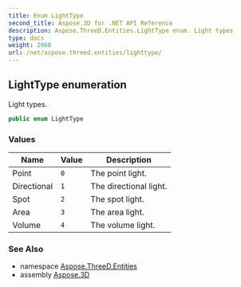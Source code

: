 ```yaml
---
title: Enum LightType
second_title: Aspose.3D for .NET API Reference
description: Aspose.ThreeD.Entities.LightType enum. Light types
type: docs
weight: 2060
url: /net/aspose.threed.entities/lighttype/
---
```

## LightType enumeration

Light types.

```csharp
public enum LightType
```

### Values

| Name | Value | Description |
| --- | --- | --- |
| Point | `0` | The point light. |
| Directional | `1` | The directional light. |
| Spot | `2` | The spot light. |
| Area | `3` | The area light. |
| Volume | `4` | The volume light. |

### See Also

* namespace [Aspose.ThreeD.Entities](../../aspose.threed.entities/)
* assembly [Aspose.3D](../../)



